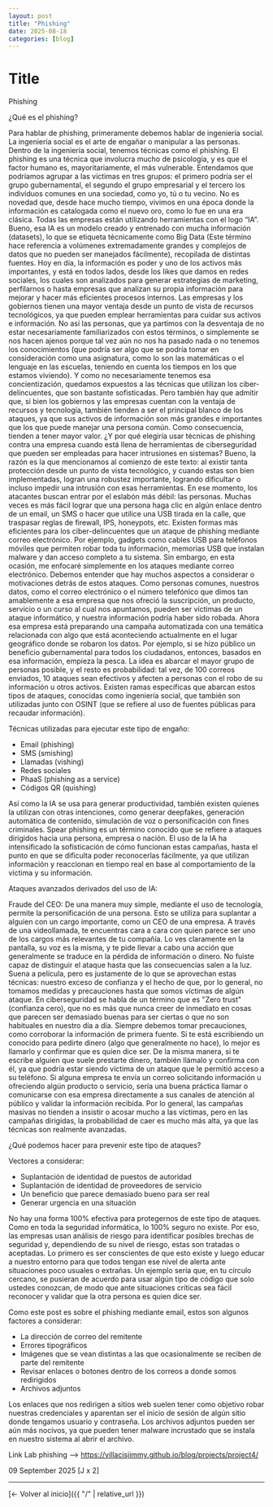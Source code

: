 ```yaml
---
layout: post
title: "Phishing"
date: 2025-08-18
categories: [blog]
---
```

 
# Title  
Phishing 


¿Qué es el phishing?

Para hablar de phishing, primeramente debemos hablar de ingeniería social. La ingeniería social es el arte de engañar o manipular a las personas. Dentro de la ingeniería social, tenemos técnicas como el phishing.
El phishing es una técnica que involucra mucho de psicología, y es que el factor humano es, mayoritariamente, el más vulnerable. Entendamos que podríamos agrupar a las víctimas en tres grupos: el primero podría ser el grupo gubernamental, el segundo el grupo empresarial y el tercero los individuos comunes en una sociedad, como yo, tú o tu vecino.
No es novedad que, desde hace mucho tiempo, vivimos en una época donde la información es catalogada como el nuevo oro, como lo fue en una era clásica. Todas las empresas están utilizando herramientas con el logo “IA”. Bueno, esa IA es un modelo creado y entrenado con mucha información (datasets), lo que se etiqueta técnicamente como Big Data (Este término hace referencia a volúmenes extremadamente grandes y complejos de datos que no pueden ser manejados fácilmente), recopilada de distintas fuentes. Hoy en día, la información es poder y uno de los activos más importantes, y está en todos lados, desde los likes que damos en redes sociales, los cuales son analizados para generar estrategias de marketing, perfilarnos o hasta empresas que analizan su propia información para mejorar y hacer más eficientes procesos internos.
Las empresas y los gobiernos tienen una mayor ventaja desde un punto de vista de recursos tecnológicos, ya que pueden emplear herramientas para cuidar sus activos e información. No así las personas, que ya partimos con la desventaja de no estar necesariamente familiarizados con estos términos, o simplemente se nos hacen ajenos porque tal vez aún no nos ha pasado nada o no tenemos los conocimientos (que podría ser algo que se podría tomar en consideración como una asignatura, como lo son las matemáticas o el lenguaje en las escuelas, teniendo en cuenta los tiempos en los que estamos viviendo). Y como no necesariamente tenemos esa concientización, quedamos expuestos a las técnicas que utilizan los ciber-delincuentes, que son bastante sofisticadas.
Pero también hay que admitir que, si bien los gobiernos y las empresas cuentan con la ventaja de recursos y tecnología, también tienden a ser el principal blanco de los ataques, ya que sus activos de información son más grandes e importantes que los que puede manejar una persona común. Como consecuencia, tienden a tener mayor valor.
¿Y por qué elegiría usar técnicas de phishing contra una empresa cuando está llena de herramientas de ciberseguridad que pueden ser empleadas para hacer intrusiones en sistemas? Bueno, la razón es la que mencionamos al comienzo de este texto: al existir tanta protección desde un punto de vista tecnológico, y cuando estas son bien implementadas, logran una robustez importante, logrando dificultar o incluso impedir una intrusión con esas herramientas. En ese momento, los atacantes buscan entrar por el eslabón más débil: las personas. Muchas veces es más fácil lograr que una persona haga clic en algún enlace dentro de un email, un SMS o hacer que utilice una USB tirada en la calle, que traspasar reglas de firewall, IPS, honeypots, etc.
Existen formas más eficientes para los ciber-delincuentes que un ataque de phishing mediante correo electrónico. Por ejemplo, gadgets como cables USB para teléfonos móviles que permiten robar toda tu información, memorias USB que instalan malware y dan acceso completo a tu sistema. Sin embargo, en esta ocasión, me enfocaré simplemente en los ataques mediante correo electrónico.
Debemos entender que hay muchos aspectos a considerar o motivaciones detrás de estos ataques. Como personas comunes, nuestros datos, como el correo electrónico o el número telefónico que dimos tan amablemente a esa empresa que nos ofreció la suscripción, un producto, servicio o un curso al cual nos apuntamos, pueden ser víctimas de un ataque informático, y nuestra información podría haber sido robada. Ahora esa empresa está preparando una campaña automatizada con una temática relacionada con algo que está aconteciendo actualmente en el lugar geográfico donde se robaron los datos. Por ejemplo, si se hizo público un beneficio gubernamental para todos los ciudadanos, entonces, basados en esa información, empieza la pesca. La idea es abarcar el mayor grupo de personas posible, y el resto es probabilidad: tal vez, de 100 correos enviados, 10 ataques sean efectivos y afecten a personas con el robo de su información u otros activos.
Existen ramas específicas que abarcan estos tipos de ataques, conocidas como ingeniería social, que también son utilizadas junto con OSINT (que se refiere al uso de fuentes públicas para recaudar información).

Técnicas utilizadas para ejecutar este tipo de engaño:

- Email (phishing)
- SMS (smishing)
- Llamadas (vishing)
- Redes sociales
- PhaaS (phishing as a service)
- Códigos QR (quishing)

Así como la IA se usa para generar productividad, también existen quienes la utilizan con otras intenciones, como generar deepfakes, generación automática de contenido, simulación de voz o personificación con fines criminales.
Spear phishing es un término conocido que se refiere a ataques dirigidos hacia una persona, empresa o nación. El uso de la IA ha intensificado la sofisticación de cómo funcionan estas campañas, hasta el punto en que se dificulta poder reconocerlas fácilmente, ya que utilizan información y reaccionan en tiempo real en base al comportamiento de la víctima y su información.

Ataques avanzados derivados del uso de IA:

Fraude del CEO: De una manera muy simple, mediante el uso de tecnología, permite la personificación de una persona. Esto se utiliza para suplantar a alguien con un cargo importante, como un CEO de una empresa. A través de una videollamada, te encuentras cara a cara con quien parece ser uno de los cargos más relevantes de tu compañía. Lo ves claramente en la pantalla, su voz es la misma, y te pide llevar a cabo una acción que generalmente se traduce en la pérdida de información o dinero. No fuiste capaz de distinguir el ataque hasta que las consecuencias salen a la luz. Suena a película, pero es justamente de lo que se aprovechan estas técnicas: nuestro exceso de confianza y el hecho de que, por lo general, no tomamos medidas y precauciones hasta que somos víctimas de algún ataque.
En ciberseguridad se habla de un término que es "Zero trust" (confianza cero), que no es más que nunca creer de inmediato en cosas que parecen ser demasiado buenas para ser ciertas o que no son habituales en nuestro día a día. Siempre debemos tomar precauciones, como corroborar la información de primera fuente. Si te está escribiendo un conocido para pedirte dinero (algo que generalmente no hace), lo mejor es llamarlo y confirmar que es quien dice ser. De la misma manera, si te escribe alguien que suele prestarte dinero, también llámalo y confirma con él, ya que podría estar siendo víctima de un ataque que le permitió acceso a su teléfono. Si alguna empresa te envía un correo solicitando información u ofreciendo algún producto o servicio, sería una buena práctica llamar o comunicarse con esa empresa directamente a sus canales de atención al público y validar la información recibida.
Por lo general, las campañas masivas no tienden a insistir o acosar mucho a las víctimas, pero en las campañas dirigidas, la probabilidad de caer es mucho más alta, ya que las técnicas son realmente avanzadas.

¿Qué podemos hacer para prevenir este tipo de ataques?

Vectores a considerar:

- Suplantación de identidad de puestos de autoridad
- Suplantación de identidad de proveedores de servicio
- Un beneficio que parece demasiado bueno para ser real
- Generar urgencia en una situación

No hay una forma 100% efectiva para protegernos de este tipo de ataques. Como en toda la seguridad informática, lo 100% seguro no existe. Por eso, las empresas usan análisis de riesgo para identificar posibles brechas de seguridad y, dependiendo de su nivel de riesgo, estas son tratadas o aceptadas.
Lo primero es ser conscientes de que esto existe y luego educar a nuestro entorno para que todos tengan ese nivel de alerta ante situaciones poco usuales o extrañas. Un ejemplo sería que, en tu círculo cercano, se pusieran de acuerdo para usar algún tipo de código que solo ustedes conozcan, de modo que ante situaciones críticas sea fácil reconocer y validar que la otra persona es quien dice ser.

Como este post es sobre el phishing mediante email, estos son algunos factores a considerar:
- La dirección de correo del remitente
- Errores tipográficos
- Imágenes que se vean distintas a las que ocasionalmente se reciben de parte del remitente
- Revisar enlaces o botones dentro de los correos a donde somos redirigidos
- Archivos adjuntos

Los enlaces que nos redirigen a sitios web suelen tener como objetivo robar nuestras credenciales y aparentan ser el inicio de sesión de algún sitio donde tengamos usuario y contraseña.
Los archivos adjuntos pueden ser aún más nocivos, ya que pueden tener malware incrustado que se instala en nuestro sistema al abrir el archivo.


Link Lab phishing --> https://villacisjimmy.github.io/blog/projects/project4/

09 September 2025
[J x 2] 

 
---

[← Volver al inicio]({{ "/" | relative_url }})
